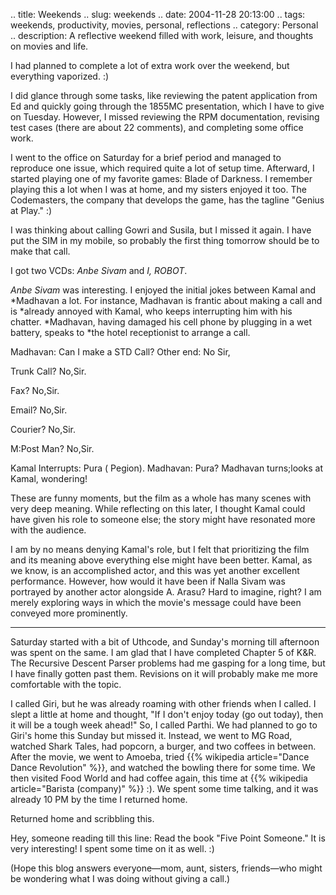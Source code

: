.. title: Weekends
.. slug: weekends
.. date: 2004-11-28 20:13:00
.. tags: weekends, productivity, movies, personal, reflections
.. category: Personal
.. description: A reflective weekend filled with work, leisure, and thoughts on movies and life.

I had planned to complete a lot of extra work over the weekend, but everything
vaporized. :)

I did glance through some tasks, like reviewing the patent application from Ed
and quickly going through the 1855MC presentation, which I have to give on
Tuesday. However, I missed reviewing the RPM documentation, revising test cases
(there are about 22 comments), and completing some office work.

I went to the office on Saturday for a brief period and managed to reproduce one
issue, which required quite a lot of setup time. Afterward, I started playing
one of my favorite games: Blade of Darkness. I remember playing this a lot when
I was at home, and my sisters enjoyed it too. The Codemasters, the company that
develops the game, has the tagline "Genius at Play." :)

I was thinking about calling Gowri and Susila, but I missed it again. I have put
the SIM in my mobile, so probably the first thing tomorrow should be to make
that call.

I got two VCDs: *Anbe Sivam* and *I, ROBOT*.

*Anbe Sivam* was interesting. I enjoyed the initial jokes between Kamal and
*Madhavan a lot. For instance, Madhavan is frantic about making a call and is
*already annoyed with Kamal, who keeps interrupting him with his chatter.
*Madhavan, having damaged his cell phone by plugging in a wet battery, speaks to
*the hotel receptionist to arrange a call.

Madhavan: Can I make a STD Call?
Other end: No Sir,


Trunk Call?
No,Sir.

Fax?
No,Sir.


Email?
No,Sir.

Courier?
No,Sir.

M:Post Man?
No,Sir.


Kamal Interrupts: Pura ( Pegion).
Madhavan: Pura?
Madhavan turns;looks at Kamal, wondering!


These are funny moments, but the film as a whole has many scenes with very deep
meaning. While reflecting on this later, I thought Kamal could have given his
role to someone else; the story might have resonated more with the audience.

I am by no means denying Kamal's role, but I felt that prioritizing the film and
its meaning above everything else might have been better. Kamal, as we know, is
an accomplished actor, and this was yet another excellent performance. However,
how would it have been if Nalla Sivam was portrayed by another actor alongside
A. Arasu? Hard to imagine, right? I am merely exploring ways in which the
movie's message could have been conveyed more prominently.

---

Saturday started with a bit of Uthcode, and Sunday's morning till afternoon was
spent on the same. I am glad that I have completed Chapter 5 of K&R. The
Recursive Descent Parser problems had me gasping for a long time, but I have
finally gotten past them. Revisions on it will probably make me more comfortable
with the topic.


I called Giri, but he was already roaming with other friends when I called. I
slept a little at home and thought, "If I don't enjoy today (go out today), then
it will be a tough week ahead!" So, I called Parthi. We had planned to go to
Giri's home this Sunday but missed it. Instead, we went to MG Road, watched
Shark Tales, had popcorn, a burger, and two coffees in between. After the movie,
we went to Amoeba, tried {{% wikipedia article="Dance Dance Revolution" %}}, and watched the bowling there
for some time. We then visited Food World and had coffee again, this time at
{{% wikipedia article="Barista (company)" %}} :). We spent some time talking, and it was already 10 PM by the time I
returned home.


Returned home and scribbling this.

Hey, someone reading till this line: Read the book "Five Point Someone." It is
very interesting! I spent some time on it as well. :)

(Hope this blog answers everyone—mom, aunt, sisters, friends—who might be
wondering what I was doing without giving a call.)

